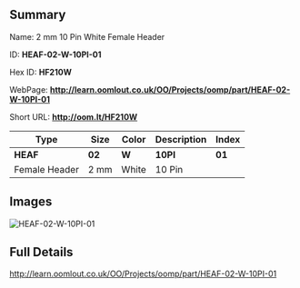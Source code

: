 

## Summary
 
Name:  2 mm 10 Pin White Female Header 

ID: __HEAF-02-W-10PI-01__

Hex ID: __HF210W__

WebPage: __http://learn.oomlout.co.uk/OO/Projects/oomp/part/HEAF-02-W-10PI-01__

Short URL: __http://oom.lt/HF210W__


| Type   | Size   | Color   | Description   | Index   |    
| ----- | ------   | ------   | -----   | ----   |    
| __HEAF__   					| __02__   					| __W__    						| __10PI__    					| __01__ |    
| Female Header		| 2 mm	| White		| 10 Pin	| 	|

## Images
![HEAF-02-W-10PI-01](http://oomlout.com/oomp-gen/parts/HEAF-02-W-10PI-01/HEAF-02-W-10PI-01_420.jpg)

## Full Details

 http://learn.oomlout.co.uk/OO/Projects/oomp/part/HEAF-02-W-10PI-01

